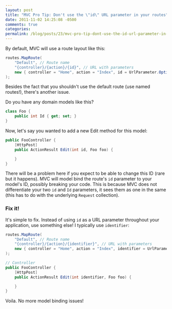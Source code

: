 ```yaml
---
layout: post
title: "MVC Pro Tip: Don't use the \"id\" URL parameter in your routes"
date: 2011-11-02 14:25:08 -0500
comments: true
categories:
permalink: /blog/posts/23/mvc-pro-tip-dont-use-the-id-url-parameter-in-your
---
```


By default, MVC will use a route layout like this:

```c#
routes.MapRoute(
	"Default", // Route name
	"{controller}/{action}/{id}", // URL with parameters
	new { controller = "Home", action = "Index", id = UrlParameter.Optional } // Parameter defaults
);
```

Besides the fact that you shouldn't use the default route (use named routes!), there's another issue.

Do you have any domain models like this?

```c#
class Foo {
    public int Id { get; set; }
}
```

Now, let's say you wanted to add a new Edit method for this model:

```c#
public FooController {
    [HttpPost]
    public ActionResult Edit(int id, Foo foo) {

    }
}
```

There will be a problem here if you expect to be able to change this ID (rare but it happens). MVC will model bind the route's `id` parameter to your model's ID, possibly breaking your code. This is because MVC does not differentiate your two `id` and `Id` parameters, it sees them as one in the same (this has to do with the underlying `Request` collection).

### Fix it!

It's simple to fix. Instead of using `id` as a URL parameter throughout your application, use something else! I typically use `identifier`:

```c#
routes.MapRoute(
	"Default", // Route name
	"{controller}/{action}/{identifier}", // URL with parameters
	new { controller = "Home", action = "Index", identifier = UrlParameter.Optional } // Parameter defaults
);

// Controller
public FooController {
    [HttpPost]
    public ActionResult Edit(int identifier, Foo foo) {

    }
}
```

Voila. No more model binding issues!